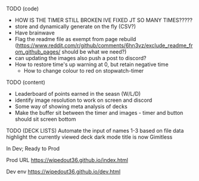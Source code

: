 TODO (code)
- HOW IS THE TIMER STILL BROKEN IVE FIXED JT SO MANY TIMES?????
- store and dynamically generate on the fly (CSV?)
- Have brainwave 
- Flag the readme file as exempt from page rebuild (https://www.reddit.com/r/github/comments/6hn3vz/exclude_readme_from_github_pages/ should be what we need?)
- can updating the images also push a post to discord?
- How to restore time's up warning at 0, but retain negative time
  - How to change colour to red on stopwatch-timer

TODO (content)
- Leaderboard of points earned in the seasn (W/L/D)
- identify image resolution to work on screen and discord
- Some way of showing meta analysis of decks
- Make the buffer sit between the timer and images - timer and button should sit screen bottom

TODO (DECK LISTS)
Automate the input of names 1-3 based on file data
highlight the currently viewed deck
dark mode
title is now Gimitless

In Dev; Ready to Prod


Prod URL
https://wipedout36.github.io/index.html

Dev env
https://wipedout36.github.io/dev.html